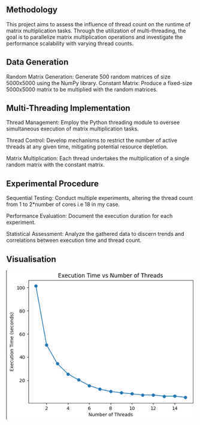 ## Methodology

This project aims to assess the influence of thread count on the runtime of matrix multiplication tasks. Through the utilization of multi-threading, the goal is to parallelize matrix multiplication operations and investigate the performance scalability with varying thread counts.

## Data Generation

Random Matrix Generation: Generate 500 random matrices of size 5000x5000 using the NumPy library.
Constant Matrix: Produce a fixed-size 5000x5000 matrix to be multiplied with the random matrices.

## Multi-Threading Implementation

Thread Management: Employ the Python threading module to oversee simultaneous execution of matrix multiplication tasks.

Thread Control: Develop mechanisms to restrict the number of active threads at any given time, mitigating potential resource depletion.

Matrix Multiplication: Each thread undertakes the multiplication of a single random matrix with the constant matrix.

## Experimental Procedure

Sequential Testing: Conduct multiple experiments, altering the thread count from 1 to 2*number of cores i.e 18 in my case.

Performance Evaluation: Document the execution duration for each experiment.

Statistical Assessment: Analyze the gathered data to discern trends and correlations between execution time and thread count.

## Visualisation

![Relative Image](graph.png "Optional Title")
